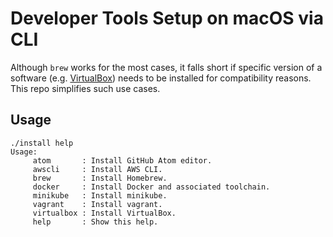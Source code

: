 # Developer Tools Setup on macOS via CLI
Although `brew` works for the most cases, it falls short if specific version of a software (e.g. [VirtualBox](https://medium.com/@koalallama/installing-specific-virtualbox-version-on-macos-df26ae2853e7)) needs to be installed for compatibility reasons. This repo simplifies such use cases.

## Usage
```
./install help
Usage:
	 atom		: Install GitHub Atom editor.
	 awscli		: Install AWS CLI.
	 brew		: Install Homebrew.
	 docker		: Install Docker and associated toolchain.
	 minikube	: Install minikube.
	 vagrant	: Install vagrant.
	 virtualbox	: Install VirtualBox.
	 help		: Show this help.
```
